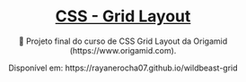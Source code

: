 <h1 align="center"> <a href="https://developer.mozilla.org/pt-BR/docs/Web/CSS/CSS_Grid_Layout/Basic_Concepts_of_Grid_Layout"> CSS - Grid Layout</a>

</h1>

<p align="center">🚀 Projeto final do curso de CSS Grid Layout da Origamid (https://www.origamid.com).</p>

<p align="center">Disponível em: https://rayanerocha07.github.io/wildbeast-grid</p>
